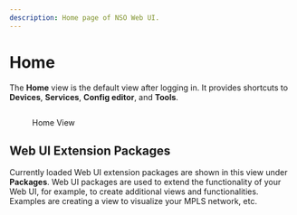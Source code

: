 ```yaml
---
description: Home page of NSO Web UI.
---
```


# Home

The **Home** view is the default view after logging in. It provides shortcuts to **Devices**, **Services**, **Config editor**, and **Tools**.

<figure><img src="../../.gitbook/assets/home-view.png" alt=""><figcaption><p>Home View</p></figcaption></figure>

## Web UI Extension Packages

Currently loaded Web UI extension packages are shown in this view under **Packages**. Web UI packages are used to extend the functionality of your Web UI, for example, to create additional views and functionalities. Examples are creating a view to visualize your MPLS network, etc.
